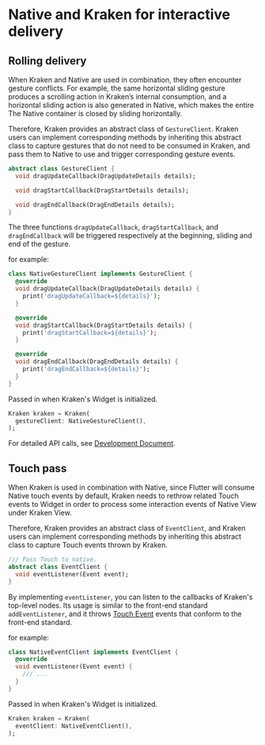 # Native and Kraken for interactive delivery

## Rolling delivery

When Kraken and Native are used in combination, they often encounter gesture conflicts. For example, the same horizontal sliding gesture produces a scrolling action in Kraken’s internal consumption, and a horizontal sliding action is also generated in Native, which makes the entire The Native container is closed by sliding horizontally.

Therefore, Kraken provides an abstract class of `GestureClient`. Kraken users can implement corresponding methods by inheriting this abstract class to capture gestures that do not need to be consumed in Kraken, and pass them to Native to use and trigger corresponding gesture events.

```dart
abstract class GestureClient {
  void dragUpdateCallback(DragUpdateDetails details);

  void dragStartCallback(DragStartDetails details);

  void dragEndCallback(DragEndDetails details);
}
```

The three functions `dragUpdateCallback`, `dragStartCallback`, and `dragEndCallback` will be triggered respectively at the beginning, sliding and end of the gesture.

for example:

```dart
class NativeGestureClient implements GestureClient {
  @override
  void dragUpdateCallback(DragUpdateDetails details) {
    print('dragUpdateCallback=${details}');
  }

  @override
  void dragStartCallback(DragStartDetails details) {
    print('dragStartCallback=${details}');
  }

  @override
  void dragEndCallback(DragEndDetails details) {
    print('dragEndCallback=${details}');
  }
}
```

Passed in when Kraken's Widget is initialized.

```dart
Kraken kraken = Kraken(
  gestureClient: NativeGestureClient(),
);
```

For detailed API calls, see [Development Document](/en-US/guide/native/widget).

## Touch pass

When Kraken is used in combination with Native, since Flutter will consume Native touch events by default, Kraken needs to rethrow related Touch events to Widget in order to process some interaction events of Native View under Kraken View.

Therefore, Kraken provides an abstract class of `EventClient`, and Kraken users can implement corresponding methods by inheriting this abstract class to capture Touch events thrown by Kraken.

```dart
/// Pass Touch to native.
abstract class EventClient {
  void eventListener(Event event);
}
```

By implementing `eventListener`, you can listen to the callbacks of Kraken's top-level nodes. Its usage is similar to the front-end standard `addEventListener`, and it throws [Touch Event](https://developer.mozilla.org/zh-CN/docs/Web/API/TouchEvent) events that conform to the front-end standard.

for example:

```dart
class NativeEventClient implements EventClient {
  @override
  void eventListener(Event event) {
    /// ...
  }
}
```

Passed in when Kraken's Widget is initialized.

```dart
Kraken kraken = Kraken(
  eventClient: NativeEventClient(),
);
```
